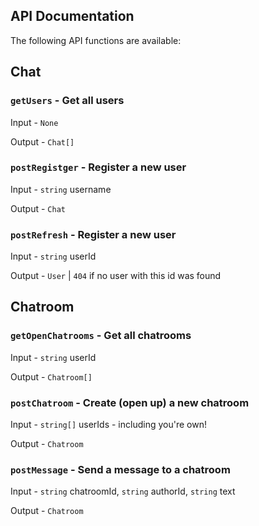 
## API Documentation

The following API functions are available:

## Chat

### `getUsers` - Get all users

Input - `None`

Output - `Chat[]`

### `postRegistger` - Register a new user

Input - `string` username

Output - `Chat`

### `postRefresh` - Register a new user

Input - `string` userId

Output - `User` | `404` if no user with this id was found

## Chatroom

### `getOpenChatrooms` - Get all chatrooms

Input - `string` userId

Output - `Chatroom[]`

### `postChatroom` - Create (open up) a new chatroom

Input - `string[]` userIds - including you're own!

Output - `Chatroom`

### `postMessage` - Send a message to a chatroom

Input - `string` chatroomId, `string` authorId, `string` text

Output - `Chatroom`



